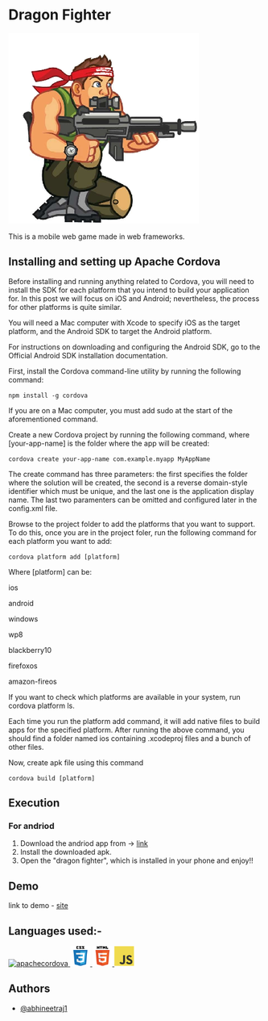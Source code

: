 
# Dragon Fighter

![Logo](down.png)

This is a mobile web game made in web frameworks.
## Installing and setting up Apache Cordova

Before installing and running anything related to Cordova, you will need to install the SDK for each platform that you intend to build your application for. In this post we will focus on iOS and Android; nevertheless, the process for other platforms is quite similar.

You will need a Mac computer with Xcode to specify iOS as the target platform, and the Android SDK to target the Android platform.

For instructions on downloading and configuring the Android SDK, go to the Official Android SDK installation documentation.

First, install the Cordova command-line utility by running the following command:
```
npm install -g cordova
```
If you are on a Mac computer, you must add sudo at the start of the aforementioned command.

Create a new Cordova project by running the following command, where [your-app-name] is the folder where the app will be created:
```
cordova create your-app-name com.example.myapp MyAppName
```
The create command has three parameters: the first specifies the folder where the solution will be created, the second is a reverse domain-style identifier which must be unique, and the last one is the application display name. The last two paramenters can be omitted and configured later in the config.xml file.

Browse to the project folder to add the platforms that you want to support. To do this, once you are in the project foler, run the following command for each platform you want to add:
```
cordova platform add [platform]
```
Where [platform] can be:

ios

android

windows

wp8

blackberry10

firefoxos

amazon-fireos

If you want to check which platforms are available in your system, run cordova platform ls.

Each time you run the platform add command, it will add native files to build apps for the specified platform. After running the above command, you should find a folder named ios containing .xcodeproj files and a bunch of other files.

Now, create apk file using this command
```
cordova build [platform]
```

## Execution

### For andriod
1) Download the andriod app from -> [link](https://abhineetraj1.github.io/dragon-fighter/dragon.apk)
2) Install the downloaded apk.
3) Open the "dragon fighter", which is installed in your phone and enjoy!!


## Demo
link to demo - [site](https://abhineetraj1.github.io/dragon-fighter/)


## Languages used:-
<p align="left"> <a href="https://cordova.apache.org/" target="_blank" rel="noreferrer"> <img src="https://www.vectorlogo.zone/logos/apache_cordova/apache_cordova-icon.svg" alt="apachecordova" width="40" height="40"/> </a> <a href="https://www.w3schools.com/css/" target="_blank" rel="noreferrer"> <img src="https://raw.githubusercontent.com/devicons/devicon/master/icons/css3/css3-original-wordmark.svg" alt="css3" width="40" height="40"/> </a> <a href="https://www.w3.org/html/" target="_blank" rel="noreferrer"> <img src="https://raw.githubusercontent.com/devicons/devicon/master/icons/html5/html5-original-wordmark.svg" alt="html5" width="40" height="40"/> </a> <a href="https://developer.mozilla.org/en-US/docs/Web/JavaScript" target="_blank" rel="noreferrer"> <img src="https://raw.githubusercontent.com/devicons/devicon/master/icons/javascript/javascript-original.svg" alt="javascript" width="40" height="40"/> </a> </p>

## Authors
- [@abhineetraj1](https://www.github.com/abhineetraj1)
